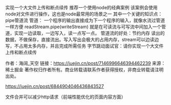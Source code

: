 实现一个大文件上传和断点续传
推荐一个使用node的经典案例
该案例会使用node对文件进行操作，这也是node最常用的场景之一
其中一个关键的知识点：pipe管道流
管道： 一个程序的输出直接成为下一个程序的输入，就像水流过管道一样方便
readStream.pipe(writeStream) 就是在可读流与可写流中间加入一个管道，实现一边读取，一边写入，读一点写一点。
管道流的好处：节约内存
读出的数据，不做保存，直接流出。写入写出会极大的占用内存，stream可以边读边写，不占用太多内存，并且完成所需任务
字节跳动面试官：请你实现一个大文件上传和断点续传


作者：海阔_天空
链接：https://juejin.cn/post/7146996646394462239
来源：稀土掘金
著作权归作者所有。商业转载请联系作者获得授权，非商业转载请注明出处。

https://juejin.cn/post/6844904046436843527


文件合并可以减少http请求（前端性能优化的页面内容方面）
